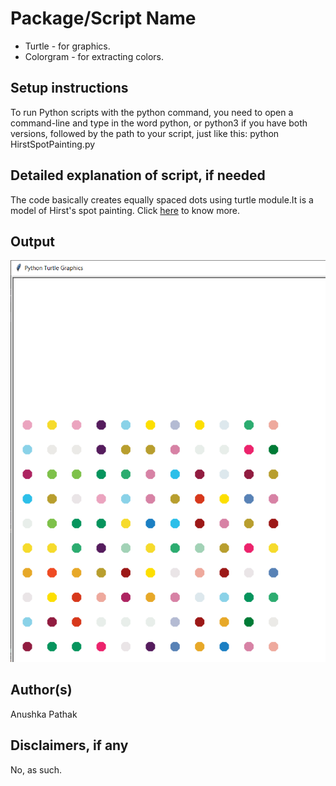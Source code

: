 # Package/Script Name


- Turtle - for graphics.
- Colorgram - for extracting colors.

## Setup instructions

To run Python scripts with the python command, you need to open a command-line and type in the word python, or python3 if you have both versions, followed by the path to your script, just like this:
python HirstSpotPainting.py
## Detailed explanation of script, if needed

The code basically creates equally spaced dots using turtle module.It is a model of Hirst's spot painting.
Click [here](https://www.damienhirst.com/texts1/series/spots) to know more.

## Output
![img.png](Output.png)

## Author(s)

Anushka Pathak

## Disclaimers, if any

No, as such.